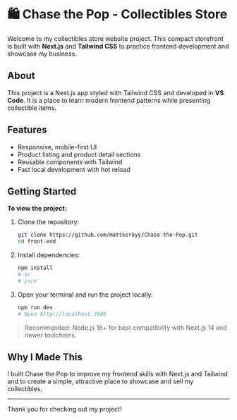 # 🛍️ Chase the Pop - Collectibles Store

Welcome to my collectibles store website project. This compact storefront is built with **Next.js** and **Tailwind CSS** to practice frontend development and showcase my business.

## About

This project is a Next.js app styled with Tailwind CSS and developed in **VS Code**. It is a place to learn modern frontend patterns while presenting collectible items.

## Features

- Responsive, mobile-first UI
- Product listing and product detail sections
- Reusable components with Tailwind
- Fast local development with hot reload

## Getting Started

**To view the project:**

1. Clone the repository:

    ```bash
    git clone https://github.com/mattkerbyy/Chase-the-Pop.git
    cd front-end
    ```

2. Install dependencies:

    ```bash
    npm install
    # or
    # yarn
    ```

3. Open your terminal and run the project locally:

    ```bash
    npm run dev
    # Open http://localhost:3000
    ```

> Recommended: Node.js 18+ for best compatibility with Next.js 14 and newer toolchains.

## Why I Made This

I built Chase the Pop to improve my frontend skills with Next.js and Tailwind and to create a simple, attractive place to showcase and sell my collectibles.

---

Thank you for checking out my project!
